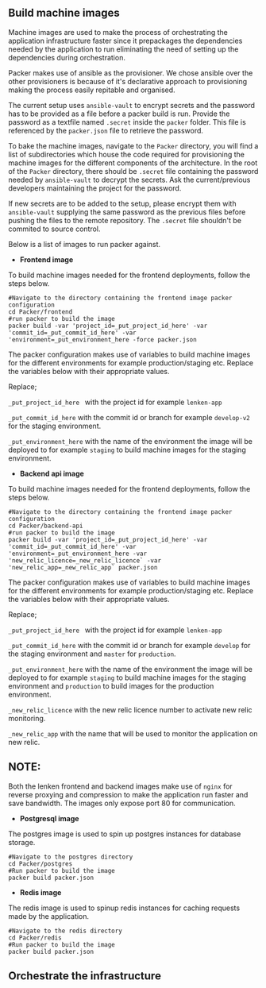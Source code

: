 ## Build machine images

Machine images are used to make the process of orchestrating the application infrastructure faster since it prepackages the dependencies needed by the application to run eliminating the need of setting up the dependencies during orchestration.

Packer makes use of ansible as the provisioner. We chose ansible over the other provisioners is because of it's declarative approach to provisioning making the process easily repitable and organised.

The current setup uses `ansible-vault` to encrypt secrets and the password has to be provided as a file before a packer build is run. Provide the password as a textfile named `.secret` inside the `packer` folder. This file is referenced by the `packer.json` file to retrieve the password.

To bake the machine images, navigate to the `Packer` directory, you will find a list of subdirectories which house the code required for provisioning the machine images for the different components of the architecture. In the root of the `Packer` directory, there should be `.secret` file containing the password needed by `ansible-vault` to decrypt the secrets. Ask the current/previous developers maintaining the project for the password.

If new secrets are to be added to the setup, please encrypt them with `ansible-vault` supplying the same password as the previous files before pushing the files to the remote repository. The `.secret` file shouldn't be commited to source control.

Below is a list of images to run packer against.

* **Frontend image**

To build machine images needed for the frontend deployments, follow the steps below.

```
#Navigate to the directory containing the frontend image packer configuration
cd Packer/frontend
#run packer to build the image
packer build -var 'project_id=_put_project_id_here' -var 'commit_id=_put_commit_id_here' -var 'environment=_put_environment_here -force packer.json
```
The packer configuration makes use of variables to build machine images for the different environments for example production/staging etc. Replace the variables below with their appropriate values.

Replace;

```_put_project_id_here ``` with the project id for example `lenken-app`

```_put_commit_id_here``` with the commit id or branch for example `develop-v2` for the staging environment.

```_put_environment_here``` with the name of the environment the image will be deployed to for example `staging` to build machine images for the staging environment.

* **Backend api image**

To build machine images needed for the frontend deployments, follow the steps below.

```
#Navigate to the directory containing the frontend image packer configuration
cd Packer/backend-api
#run packer to build the image
packer build -var 'project_id=_put_project_id_here' -var 'commit_id=_put_commit_id_here' -var 'environment=_put_environment_here -var 'new_relic_licence=_new_relic_licence` -var 'new_relic_app=_new_relic_app` packer.json 
```
The packer configuration makes use of variables to build machine images for the different environments for example production/staging etc. Replace the variables below with their appropriate values.

Replace;

```_put_project_id_here ``` with the project id for example `lenken-app`

```_put_commit_id_here``` with the commit id or branch for example `develop` for the staging environment and `master` for `production`.

```_put_environment_here``` with the name of the environment the image will be deployed to for example `staging` to build machine images for the staging environment and `production` to build images for the production environment.

```_new_relic_licence``` with the new relic licence number to activate new relic monitoring.

```_new_relic_app``` with the name that will be used to monitor the application on new relic.

**NOTE:**
-

Both the lenken frontend and backend images make use of `nginx` for reverse proxying and compression to make the application run faster and save bandwidth. The images only expose port 80 for communication.


* **Postgresql image**

The postgres image is used to spin up postgres instances for database storage.

```
#Navigate to the postgres directory
cd Packer/postgres
#Run packer to build the image
packer build packer.json
```

* **Redis image**

The redis image is used to spinup redis instances for caching requests made by the application.

```
#Navigate to the redis directory
cd Packer/redis
#Run packer to build the image
packer build packer.json
```

**Orchestrate the infrastructure**
-

